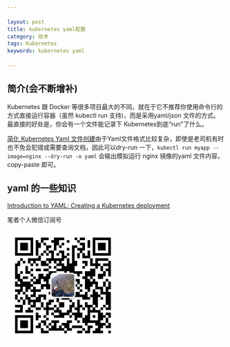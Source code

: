 ```yaml
---

layout: post
title: kubernetes yaml配置
category: 技术
tags: Kubernetes
keywords: kubernetes yaml

---
```


## 简介(会不断增补)


Kubernetes 跟 Docker 等很多项目最大的不同，就在于它不推荐你使用命令行的方式直接运行容器（虽然 kubectl run 支持)，而是采用yaml/json 文件的方式。最直接的好处是，你会有一个文件能记录下 Kubernetes到底“run”了什么。


[简化 Kubernetes Yaml 文件创建](https://yq.aliyun.com/articles/341213)由于Yaml文件格式比较复杂，即使是老司机有时也不免会犯错或需要查询文档，因此可以dry-run 一下，`kubectl run myapp --image=nginx --dry-run -o yaml` 会输出模拟运行 nginx 镜像的yaml 文件内容，copy-paste 即可。

## yaml 的一些知识

[Introduction to YAML: Creating a Kubernetes deployment](https://www.mirantis.com/blog/introduction-to-yaml-creating-a-kubernetes-deployment/)


笔者个人微信订阅号

![](/public/upload/qrcode_for_gh.jpg)
